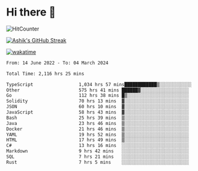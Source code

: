 # Hi there 👋

![HitCounter](https://hits.seeyoufarm.com/api/count/incr/badge.svg?url=https%3A%2F%2Fgithub.com%2Fashrhmn1212%2Fhit-counter)

<!-- ![Contribution Graph](https://github-readme-activity-graph.cyclic.app/graph?username=ashrhmn) -->


<!-- [![Top Langs](https://github-readme-stats.vercel.app/api/top-langs/?username=ashrhmn&layout=compact&theme=synthwave&langs_count=10&card_width=445)](https://github.com/anuraghazra/github-readme-stats) -->

[![Ashik's GitHub Streak](https://github-readme-streak-stats.herokuapp.com/?user=ashrhmn&theme=blood&fire=DD7F1C&background=151515&dates=9f9f9f&border=DD2727)](https://git.io/streak-stats)

<!-- ![Ashik's GitHub stats](https://github-readme-stats.vercel.app/api/?username=ashrhmn&show_icons=true&title_color=fff&icon_color=79ff97&text_color=9f9f9f&bg_color=151515) -->

[![wakatime](https://wakatime.com/badge/user/3df86613-ba63-4631-8e65-0ff18e7becad.svg)](https://wakatime.com/@3df86613-ba63-4631-8e65-0ff18e7becad)

<!--START_SECTION:waka-->

```txt
From: 14 June 2022 - To: 04 March 2024

Total Time: 2,116 hrs 25 mins

TypeScript                 1,034 hrs 57 mins████████████▒░░░░░░░░░░░░   48.90 %
Other                      575 hrs 41 mins ██████▓░░░░░░░░░░░░░░░░░░   27.20 %
Go                         112 hrs 38 mins █▒░░░░░░░░░░░░░░░░░░░░░░░   05.32 %
Solidity                   70 hrs 13 mins  ▓░░░░░░░░░░░░░░░░░░░░░░░░   03.32 %
JSON                       60 hrs 10 mins  ▓░░░░░░░░░░░░░░░░░░░░░░░░   02.84 %
JavaScript                 58 hrs 43 mins  ▓░░░░░░░░░░░░░░░░░░░░░░░░   02.77 %
Bash                       25 hrs 39 mins  ▒░░░░░░░░░░░░░░░░░░░░░░░░   01.21 %
Java                       23 hrs 46 mins  ▒░░░░░░░░░░░░░░░░░░░░░░░░   01.12 %
Docker                     21 hrs 46 mins  ▒░░░░░░░░░░░░░░░░░░░░░░░░   01.03 %
YAML                       19 hrs 52 mins  ▒░░░░░░░░░░░░░░░░░░░░░░░░   00.94 %
HTML                       17 hrs 49 mins  ▒░░░░░░░░░░░░░░░░░░░░░░░░   00.84 %
C#                         13 hrs 16 mins  ░░░░░░░░░░░░░░░░░░░░░░░░░   00.63 %
Markdown                   9 hrs 42 mins   ░░░░░░░░░░░░░░░░░░░░░░░░░   00.46 %
SQL                        7 hrs 21 mins   ░░░░░░░░░░░░░░░░░░░░░░░░░   00.35 %
Rust                       7 hrs 5 mins    ░░░░░░░░░░░░░░░░░░░░░░░░░   00.34 %
```

<!--END_SECTION:waka-->


<!--### Most Used Languages
<img src="https://wakatime.com/share/@ashrhmn/24ecb986-5bf8-4607-af7f-0aab08908d8c.png" />

### Favourite Tools
<img src="https://wakatime.com/share/@ashrhmn/f4e08015-f3bc-460a-9228-95a3ba11c604.png" />-->
